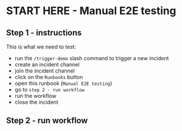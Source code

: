 # START HERE - Manual E2E testing

## Step 1 - instructions
This is what we need to test:

- run the `/trigger-demo` slash command to trigger a new incident
- create an incident channel
- join the incident channel
- click on the `Runbooks` button
- open this runbook (`Manual E2E testing`)
- go to `step 2 - run workflow`
- run the workflow
- close the incident

## Step 2 - run workflow


